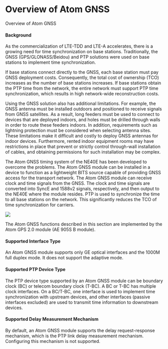 Overview of Atom GNSS
=====================

Overview of Atom GNSS

#### Background

As the commercialization of LTE-TDD and LTE-A accelerates, there is a growing need for time synchronization on base stations. Traditionally, the GNSS (GPS/GLONASS/Beidou) and PTP solutions were used on base stations to implement time synchronization.

If base stations connect directly to the GNSS, each base station must pay GNSS deployment costs. Consequently, the total cost of ownership (TCO) increases as the number of base stations increases. If base stations obtain the PTP time from the network, the entire network must support PTP time synchronization, which results in high network-wide reconstruction costs.

Using the GNSS solution also has additional limitations. For example, the GNSS antenna must be installed outdoors and positioned to receive signals from GNSS satellites. As a result, long feeders must be used to connect to devices that are deployed indoors, and holes must be drilled through walls in order to route these feeders indoors. In addition, requirements such as lightning protection must be considered when selecting antenna sites. These limitations make it difficult and costly to deploy GNSS antennas for indoor devices. Furthermore, rented indoor equipment rooms may have restrictions in place that prevent or strictly control through-wall installation of cables, and obtaining permissions for such installation may be complex.

The Atom GNSS timing system of the NE40E has been developed to overcome the problems. The Atom GNSS module can be installed in a device to function as a lightweight BITS source capable of providing GNSS access for the transport network. The Atom GNSS module can receive clock and time signals from the GNSS. The clock and time signals are converted into SyncE and 1588v2 signals, respectively, and then output to the NE40E where the module resides. PTP is used to synchronize the time to all base stations on the network. This significantly reduces the TCO of time synchronization for carriers.

![](../../../../public_sys-resources/note_3.0-en-us.png) 

The Atom GNSS functions described in this section are implemented by the Atom GPS 2.0 module (AE 905S B module).



#### Supported Interface Type

An Atom GNSS module supports only GE optical interfaces and the 1000M full duplex mode. It does not support the adaptive mode.


#### Supported PTP Device Type

The PTP device type supported by an Atom GNSS module can be boundary clock (BC) or telecom boundary clock (T-BC). A BC or T-BC has multiple clock interfaces. On a BC/T-BC, one interface is used to implement time synchronization with upstream devices, and other interfaces (passive interfaces excluded) are used to transmit time information to downstream devices.


#### Supported Delay Measurement Mechanism

By default, an Atom GNSS module supports the delay request-response mechanism, which is the PTP link delay measurement mechanism. Configuring this mechanism is not supported.
